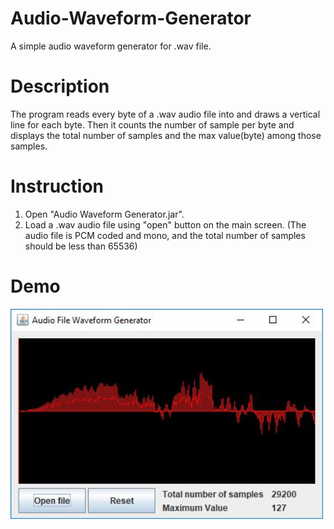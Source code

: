 # Audio-Waveform-Generator
A simple audio waveform generator for .wav file.

# Description
The program reads every byte of a .wav audio file into and draws a vertical line for each byte.
Then it counts the number of sample per byte and displays the total number of samples and the max value(byte) among those samples.

# Instruction
1. Open "Audio Waveform Generator.jar".
2. Load a .wav audio file using "open" button on the main screen.
    (The audio file is PCM coded and mono, and the total number of samples should be less than 65536)

# Demo
<img src="./demo.JPG" width="500">

